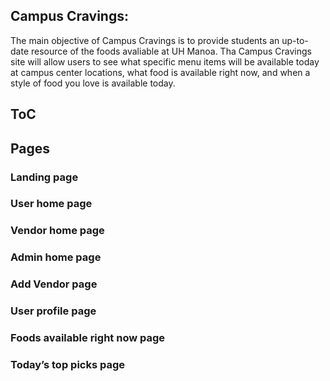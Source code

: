 ## Campus Cravings:
The main objective of Campus Cravings is to provide students an up-to-date resource of the foods avaliable at UH Manoa. Tha Campus Cravings site will allow users to see what specific menu items will be available today at campus center locations, what food is available right now, and when a style of food you love is available today.
## ToC
## Pages
### Landing page
### User home page
### Vendor home page
### Admin home page
### Add Vendor page
### User profile page
### Foods available right now page
### Today’s top picks page
